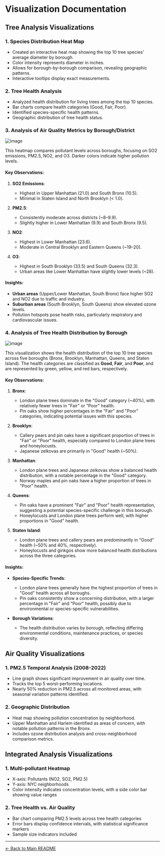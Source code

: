 # Visualization Documentation

## Tree Analysis Visualizations

### 1. Species Distribution Heat Map
- Created an interactive heat map showing the top 10 tree species' average diameter by borough.
- Color intensity represents diameter in inches.
- Allows for borough-by-borough comparison, revealing geographic patterns.
- Interactive tooltips display exact measurements.

### 2. Tree Health Analysis
- Analyzed health distribution for living trees among the top 10 species.
- Bar charts compare health categories (Good, Fair, Poor).
- Identified species-specific health patterns.
- Geographic distribution of tree health status.

### 3. Analysis of Air Quality Metrics by Borough/District
![image](https://github.com/user-attachments/assets/c443f431-ac04-410f-b95d-cec707ba43a7)

This heatmap compares pollutant levels across boroughs, focusing on SO2 emissions, PM2.5, NO2, and O3. Darker colors indicate higher pollution levels.

#### Key Observations:
1. **SO2 Emissions**:
   - Highest in Upper Manhattan (21.0) and South Bronx (10.5).
   - Minimal in Staten Island and North Brooklyn (< 1.0).

2. **PM2.5**:
   - Consistently moderate across districts (~8–9.9).
   - Slightly higher in Lower Manhattan (9.9) and South Bronx (9.5).

3. **NO2**:
   - Highest in Lower Manhattan (23.6).
   - Moderate in Central Brooklyn and Eastern Queens (~19–20).

4. **O3**:
   - Highest in South Brooklyn (33.5) and South Queens (32.3).
   - Urban areas like Lower Manhattan have slightly lower levels (~28).

#### Insights:
- **Urban areas** (Upper/Lower Manhattan, South Bronx) face higher SO2 and NO2 due to traffic and industry.
- **Suburban areas** (South Brooklyn, South Queens) show elevated ozone levels.
- Pollution hotspots pose health risks, particularly respiratory and cardiovascular issues.

### 4. Analysis of Tree Health Distribution by Borough
![image](https://github.com/user-attachments/assets/57435bd6-9db7-44c0-9e30-3470b1278325)

This visualization shows the health distribution of the top 10 tree species across five boroughs (Bronx, Brooklyn, Manhattan, Queens, and Staten Island). The health categories are classified as **Good**, **Fair**, and **Poor**, and are represented by green, yellow, and red bars, respectively.

#### Key Observations:
1. **Bronx**:
   - London plane trees dominate in the "Good" category (~40%), with relatively fewer trees in "Fair" or "Poor" health.
   - Pin oaks show higher percentages in the "Fair" and "Poor" categories, indicating potential issues with this species.

2. **Brooklyn**:
   - Callery pears and pin oaks have a significant proportion of trees in "Fair" or "Poor" health, especially compared to London plane trees and honeylocusts.
   - Japanese zelkovas are primarily in "Good" health (~50%).

3. **Manhattan**:
   - London plane trees and Japanese zelkovas show a balanced health distribution, with a notable percentage in the "Good" category.
   - Norway maples and pin oaks have a higher proportion of trees in "Poor" health.

4. **Queens**:
   - Pin oaks have a prominent "Fair" and "Poor" health representation, suggesting a potential species-specific challenge in this borough.
   - Honeylocusts and London plane trees perform well, with higher proportions in "Good" health.

5. **Staten Island**:
   - London plane trees and callery pears are predominantly in "Good" health (~50% and 40%, respectively).
   - Honeylocusts and ginkgos show more balanced health distributions across the three categories.

#### Insights:
- **Species-Specific Trends**:
  - London plane trees generally have the highest proportion of trees in "Good" health across all boroughs.
  - Pin oaks consistently show a concerning distribution, with a larger percentage in "Fair" and "Poor" health, possibly due to environmental or species-specific vulnerabilities.

- **Borough Variations**:
  - The health distribution varies by borough, reflecting differing environmental conditions, maintenance practices, or species diversity.

## Air Quality Visualizations

### 1. PM2.5 Temporal Analysis (2008-2022)
- Line graph shows significant improvement in air quality over time.
- Tracks the top 5 worst-performing locations.
- Nearly 50% reduction in PM2.5 across all monitored areas, with seasonal variation patterns identified.

### 2. Geographic Distribution
- Heat map showing pollution concentration by neighborhood.
- Upper Manhattan and Harlem identified as areas of concern, with notable pollution patterns in the Bronx.
- Includes ozone distribution analysis and cross-neighborhood comparison metrics.

## Integrated Analysis Visualizations

### 1. Multi-pollutant Heatmap
- X-axis: Pollutants (NO2, SO2, PM2.5)
- Y-axis: NYC neighborhoods
- Color intensity indicates concentration levels, with a side color bar showing value ranges

### 2. Tree Health vs. Air Quality
- Bar chart comparing PM2.5 levels across tree health categories
- Error bars display confidence intervals, with statistical significance markers
- Sample size indicators included

---
[← Back to Main README](../README.md)